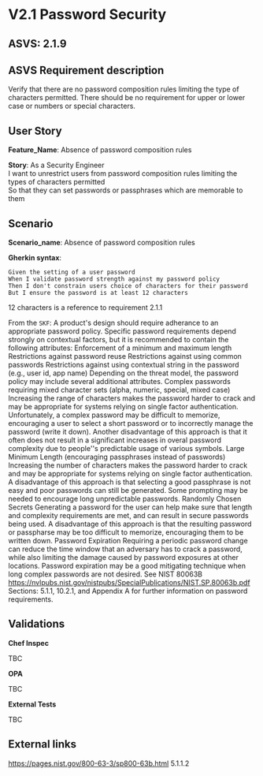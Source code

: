 # V2.1 Password Security

## ASVS: 2.1.9

## ASVS Requirement description

Verify that there are no password composition rules limiting the
type of characters permitted. There should be no requirement for
upper or lower case or numbers or special characters.

## User Story

**Feature_Name**: Absence of password composition rules

**Story**:
As a Security Engineer\
I want to unrestrict users from password composition rules limiting
the types of characters permitted\
So that they can set passwords or passphrases which are memorable
to them

## Scenario

**Scenario_name**: Absence of password composition rules

**Gherkin syntax**:

```gherkin
Given the setting of a user password
When I validate password strength against my password policy
Then I don't constrain users choice of characters for their password
But I ensure the password is at least 12 characters
```

12 characters is a reference to requirement 2.1.1

From the `SKF`:
A product's design should require adherance to an appropriate password policy. Specific password requirements depend strongly on contextual factors, but it is recommended to contain the following attributes: Enforcement of a minimum and maximum length Restrictions against password reuse Restrictions against using common passwords Restrictions against using contextual string in the password (e.g., user id, app name) Depending on the threat model, the password policy may include several additional attributes. Complex passwords requiring mixed character sets (alpha, numeric, special, mixed case) Increasing the range of characters makes the password harder to crack and may be appropriate for systems relying on single factor authentication. Unfortunately, a complex password may be difficult to memorize, encouraging a user to select a short password or to incorrectly manage the password (write it down). Another disadvantage of this approach is that it often does not result in a significant increases in overal password complexity due to people''s predictable usage of various symbols. Large Minimum Length (encouraging passphrases instead of passwords) Increasing the number of characters makes the password harder to crack and may be appropriate for systems relying on single factor authentication. A disadvantage of this approach is that selecting a good passphrase is not easy and poor passwords can still be generated. Some prompting may be needed to encourage long unpredictable passwords. Randomly Chosen Secrets Generating a password for the user can help make sure that length and complexity requirements are met, and can result in secure passwords being used. A disadvantage of this approach is that the resulting password or passpharse may be too difficult to memorize, encouraging them to be written down. Password Expiration Requiring a periodic password change can reduce the time window that an adversary has to crack a password, while also limiting the damage caused by password exposures at other locations. Password expiration may be a good mitigating technique when long complex passwords are not desired. See NIST 80063B <https://nvlpubs.nist.gov/nistpubs/SpecialPublications/NIST.SP.80063b.pdf> Sections: 5.1.1, 10.2.1, and Appendix A for further information on password requirements.

## Validations

**Chef Inspec**

TBC

**OPA**

TBC

**External Tests**

TBC

## External links
<https://pages.nist.gov/800-63-3/sp800-63b.html> 5.1.1.2